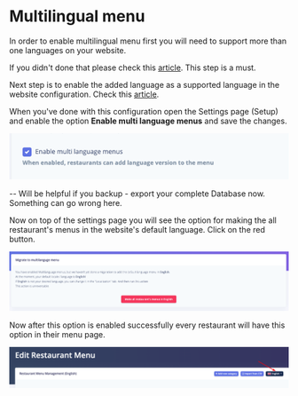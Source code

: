 # Multilingual menu

In order to enable multilingual menu first you will need to support more than one languages on your website.

If you didn't done that please check this [article](https://mobidonia.gitbook.io/qr-menu-maker/usage/translations#how-to-add-a-new-language). This step is a must.

Next step is to enable the added language as a supported language in the website configuration. Check this [article](https://mobidonia.gitbook.io/qr-menu-maker/usage/translations#add-language-on-the-front-page).

When you've done with this configuration open the Settings page \(Setup\) and enable the option **Enable multi language menus** and save the changes.

![](../.gitbook/assets/screenshot%20%281%29.png)

-- Will be helpful if you backup - export your complete Database now. Something can go wrong here.

Now on top of the settings page you will see the option for making the all restaurant's menus in the website's default language. Click on the red button.

![](../.gitbook/assets/screenshot2.png)

Now after this option is enabled successfully every restaurant will have this option in their menu page.

![](../.gitbook/assets/screenshot3.png)



